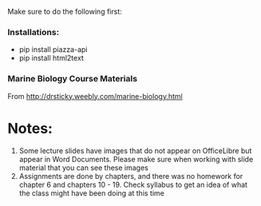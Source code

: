 Make sure to do the following first:

### Installations:
- pip install piazza-api
- pip install html2text



### Marine Biology Course Materials
From http://drsticky.weebly.com/marine-biology.html 
# Notes:
1. Some lecture slides have images that do not appear on OfficeLibre but appear in Word Documents. Please make sure when working with slide material that you can see these images
2. Assignments are done by chapters, and there was no homework for chapter 6 and chapters 10 - 19. Check syllabus to get an idea of what the class might have been doing at this time
